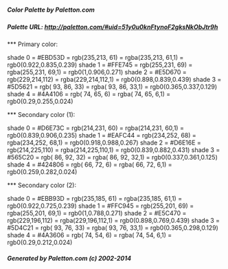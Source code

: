
#####  Color Palette by Paletton.com
#####  Palette URL: http://paletton.com/#uid=51y0u0knFtynoF2gksNkObJtr9h


*** Primary color:

   shade 0 = #EBD53D = rgb(235,213, 61) = rgba(235,213, 61,1) = rgb0(0.922,0.835,0.239)
   shade 1 = #FFE745 = rgb(255,231, 69) = rgba(255,231, 69,1) = rgb0(1,0.906,0.271)
   shade 2 = #E5D670 = rgb(229,214,112) = rgba(229,214,112,1) = rgb0(0.898,0.839,0.439)
   shade 3 = #5D5621 = rgb( 93, 86, 33) = rgba( 93, 86, 33,1) = rgb0(0.365,0.337,0.129)
   shade 4 = #4A4106 = rgb( 74, 65,  6) = rgba( 74, 65,  6,1) = rgb0(0.29,0.255,0.024)

*** Secondary color (1):

   shade 0 = #D6E73C = rgb(214,231, 60) = rgba(214,231, 60,1) = rgb0(0.839,0.906,0.235)
   shade 1 = #EAFC44 = rgb(234,252, 68) = rgba(234,252, 68,1) = rgb0(0.918,0.988,0.267)
   shade 2 = #D6E16E = rgb(214,225,110) = rgba(214,225,110,1) = rgb0(0.839,0.882,0.431)
   shade 3 = #565C20 = rgb( 86, 92, 32) = rgba( 86, 92, 32,1) = rgb0(0.337,0.361,0.125)
   shade 4 = #424806 = rgb( 66, 72,  6) = rgba( 66, 72,  6,1) = rgb0(0.259,0.282,0.024)

*** Secondary color (2):

   shade 0 = #EBB93D = rgb(235,185, 61) = rgba(235,185, 61,1) = rgb0(0.922,0.725,0.239)
   shade 1 = #FFC945 = rgb(255,201, 69) = rgba(255,201, 69,1) = rgb0(1,0.788,0.271)
   shade 2 = #E5C470 = rgb(229,196,112) = rgba(229,196,112,1) = rgb0(0.898,0.769,0.439)
   shade 3 = #5D4C21 = rgb( 93, 76, 33) = rgba( 93, 76, 33,1) = rgb0(0.365,0.298,0.129)
   shade 4 = #4A3606 = rgb( 74, 54,  6) = rgba( 74, 54,  6,1) = rgb0(0.29,0.212,0.024)


#####  Generated by Paletton.com (c) 2002-2014
